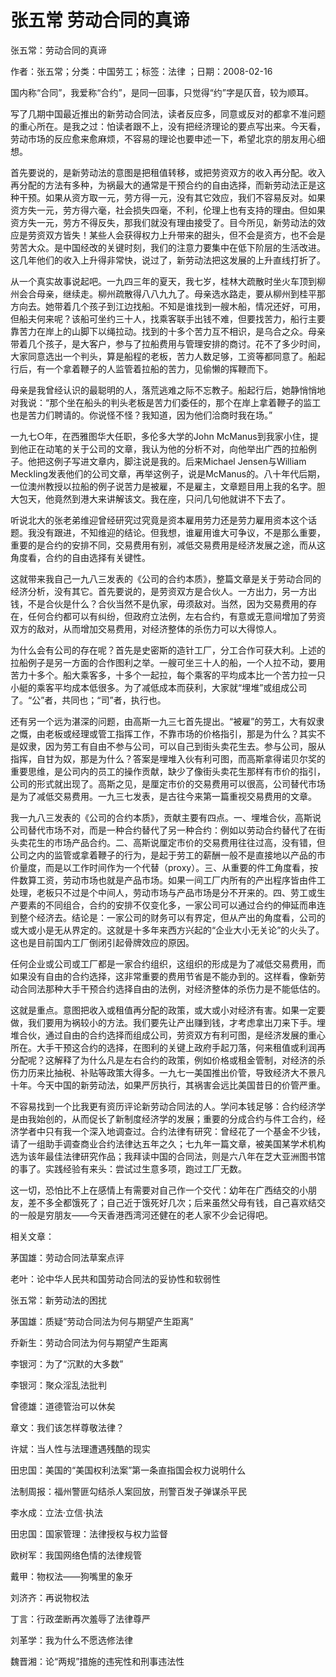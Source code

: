 # 张五常  劳动合同的真谛  
  
张五常：劳动合同的真谛  
作者：张五常；分类：中国劳工；标签：法律 ；日期：2008-02-16  
国内称“合同”，我爱称“合约”，是同一回事，只觉得“约”字是仄音，较为顺耳。  
写了几期中国最近推出的新劳动合同法，读者反应多，同意或反对的都拿不准问题的重心所在。是我之过：怕读者跟不上，没有把经济理论的要点写出来。今天看，劳动市场的反应愈来愈麻烦，不容易的理论也要申述一下，希望北京的朋友用心细想。  
首先要说的，是新劳动法的意图是把租值转移，或把劳资双方的收入再分配。收入再分配的方法有多种，为祸最大的通常是干预合约的自由选择，而新劳动法正是这种干预。如果从资方取一元，劳方得一元，没有其它效应，我们不容易反对。如果资方失一元，劳方得六毫，社会损失四毫，不利，伦理上也有支持的理由。但如果资方失一元，劳方不得反失，那我们就没有理由接受了。目今所见，新劳动法的效应是劳资双方皆失！某些人会获得权力上升带来的甜头，但不会是资方，也不会是劳苦大众。是中国经改的关键时刻，我们的注意力要集中在低下阶层的生活改进。这几年他们的收入上升得非常快，说过了，新劳动法把这发展的上升直线打折了。  
从一个真实故事说起吧。一九四三年的夏天，我七岁，桂林大疏散时坐火车顶到柳州会合母亲，继续走。柳州疏散得八八九九了。母亲选水路走，要从柳州到桂平那方向去。她带着几个孩子到江边找船。不知是谁找到一艘木船，情况还好，可用，但船夫何来呢？该船可坐约三十人，找乘客联手出钱不难，但要找苦力，船行主要靠苦力在岸上的山脚下以绳拉动。找到的十多个苦力互不相识，是乌合之众。母亲带着几个孩子，是大客户，参与了拉船费用与管理安排的商讨。花不了多少时间，大家同意选出一个判头，算是船程的老板，苦力人数足够，工资等都同意了。船起行后，有一个拿着鞭子的人监管着拉船的苦力，见偷懒的挥鞭而下。  
母亲是我曾经认识的最聪明的人，落荒逃难之际不忘教子。船起行后，她静悄悄地对我说：“那个坐在船头的判头老板是苦力们委任的，那个在岸上拿着鞭子的监工也是苦力们聘请的。你说怪不怪？我知道，因为他们洽商时我在场。”  
一九七○年，在西雅图华大任职，多伦多大学的John McManus到我家小住，提到他正在动笔的关于公司的文章，我认为他的分析不对，向他举出广西的拉船例子。他把这例子写进文章内，脚注说是我的。后来Michael Jensen与William Meckling发表他们的公司文章，再举这例子，说是McManus的。八十年代后期，一位澳州教授以拉船的例子说苦力是被雇，不是雇主，文章题目用上我的名字。胆大包天，他竟然到港大来讲解该文。我在座，只问几句他就讲不下去了。  
听说北大的张老弟维迎曾经研究过究竟是资本雇用劳力还是劳力雇用资本这个话题。我没有跟进，不知维迎的结论。但我想，谁雇用谁大可争议，不是那么重要，重要的是合约的安排不同，交易费用有别，减低交易费用是经济发展之途，而从这角度看，合约的自由选择有关键性。  
这就带来我自己一九八三发表的《公司的合约本质》，整篇文章是关于劳动合同的经济分析，没有其它。首先要说的，是劳资双方是合伙人。一方出力，另一方出钱，不是合伙是什么？合伙当然不是仇家，毋须敌对。当然，因为交易费用的存在，任何合约都可以有纠纷，但政府立法例，左右合约，有意或无意间增加了劳资双方的敌对，从而增加交易费用，对经济整体的杀伤力可以大得惊人。  
为什么会有公司的存在呢？首先是史密斯的造针工厂，分工合作可获大利。上述的拉船例子是另一方面的合作图利之举。一艘可坐三十人的船，一个人拉不动，要用苦力十多个。船大乘客多，十多个一起拉，每个乘客的平均成本比一个苦力拉一只小艇的乘客平均成本低很多。为了减低成本而获利，大家就“埋堆”或组成公司了。“公”者，共同也；“司”者，执行也。  
还有另一个远为湛深的问题，由高斯一九三七首先提出。“被雇”的劳工，大有奴隶之慨，由老板或经理或管工指挥工作，不靠市场的价格指引，那是为什么？其实不是奴隶，因为劳工有自由不参与公司，可以自己到街头卖花生去。参与公司，服从指挥，自甘为奴，那是为什么？答案是埋堆入伙有利可图，而高斯拿得诺贝尔奖的重要思维，是公司内的员工的操作贡献，缺少了像街头卖花生那样有市价的指引，公司的形式就出现了。高斯之见，是厘定市价的交易费用可以很高，公司替代市场是为了减低交易费用。一九三七发表，是古往今来第一篇重视交易费用的文章。  
我一九八三发表的《公司的合约本质》，贡献主要有四点。一、埋堆合伙，高斯说公司替代市场不对，而是一种合约替代了另一种合约：例如以劳动合约替代了在街头卖花生的市场产品合约。二、高斯说厘定市价的交易费用往往过高，没有错，但公司之内的监管或拿着鞭子的行为，是起于劳工的薪酬一般不是直接地以产品的市价量度，而是以工作时间作为一个代替（proxy）。三、从重要的件工角度看，按件数算工资，劳动市场也就是产品市场。如果一间工厂内所有的产出程序皆由件工处理，老板只不过是个中间人，劳动市场与产品市场是分不开来的。四、劳工或生产要素的不同组合，合约的安排不仅变化多，一家公司可以通过合约的伸延而串连到整个经济去。结论是：一家公司的财务可以有界定，但从产出的角度看，公司的或大或小是无从界定的。这就是十多年来西方兴起的“企业大小无关论”的火头了。这也是目前国内工厂倒闭引起骨牌效应的原因。  
任何企业或公司或工厂都是一家合约组织，这组织的形成是为了减低交易费用，而如果没有自由的合约选择，这非常重要的费用节省是不能办到的。这样看，像新劳动合同法那种大手干预合约选择自由的法例，对经济整体的杀伤力是不能低估的。  
这就是重点。意图把收入或租值再分配的政策，或大或小对经济有害。如果一定要做，我们要用为祸较小的方法。我们要先让产出赚到钱，才考虑拿出刀来下手。埋堆合伙，通过自由的合约选择而组成公司，劳资双方有利可图，是经济发展的重心所在。大手干预这合约的选择，在图利的关键上政府手起刀落，何来租值或利润再分配呢？这解释了为什么凡是左右合约的政策，例如价格或租金管制，对经济的杀伤力历来比抽税、补贴等政策大得多。一九七一美国推出价管，导致经济大不景凡十年。今天中国的新劳动法，如果严厉执行，其祸害会远比美国昔日的价管严重。  
不容易找到一个比我更有资历评论新劳动合同法的人。学问本钱足够：合约经济学是由我始创的，从而促长了新制度经济学的发展；重要的分成合约与件工合约，经济学者中只有我一个深入地调查过。合约法律有研究：曾经花了一个基金不少钱，请了一组助手调查商业合约法律达五年之久；七九年一篇文章，被美国某学术机构选为该年最佳法律研究作品；我拜读中国的合同法，则是六八年在芝大亚洲图书馆的事了。实践经验有来头：尝试过生意多项，跑过工厂无数。  
这一切，恐怕比不上在感情上有需要对自己作一个交代：幼年在广西结交的小朋友，差不多全都饿死了；自己近于饿死好几次；后来虽然父母有钱，自己喜欢结交的一般是穷朋友——今天香港西湾河还健在的老人家不少会记得吧。  
  
相关文章：  
茅国雄：劳动合同法草案点评  
老叶：论中华人民共和国劳动合同法的妥协性和软弱性  
张五常：新劳动法的困扰  
茅国雄：质疑“劳动合同法为何与期望产生距离”  
乔新生：劳动合同法为何与期望产生距离  
李银河：为了“沉默的大多数”  
李银河：聚众淫乱法批判  
曾德雄：道德管治可以休矣  
章文：我们该怎样尊敬法律？  
许斌：当人性与法理遭遇残酷的现实  
田忠国：美国的“美国权利法案”第一条直指国会权力说明什么  
法制周报：福州警匪勾结杀人案回放，刑警百发子弹谋杀平民  
李水成：立法·立信·执法  
田忠国：国家管理：法律授权与权力监督  
欧树军：我国网络色情的法律规管  
戴甲：物权法——狗嘴里的象牙  
刘济齐：再说物权法  
丁言：行政垄断再次羞辱了法律尊严  
刘革学：我为什么不愿选修法律  
魏晋湘：论“两规”措施的违宪性和刑事违法性